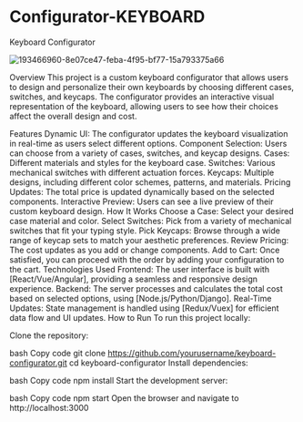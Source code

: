 # Configurator-KEYBOARD

Keyboard Configurator

![193466960-8e07ce47-feba-4f95-bf77-15a793375a66](https://github.com/user-attachments/assets/681795b9-f19f-446a-8562-5b06157ee1bd)

Overview
This project is a custom keyboard configurator that allows users to design and personalize their own keyboards by choosing different cases, switches, and keycaps. The configurator provides an interactive visual representation of the keyboard, allowing users to see how their choices affect the overall design and cost.

Features
Dynamic UI: The configurator updates the keyboard visualization in real-time as users select different options.
Component Selection: Users can choose from a variety of cases, switches, and keycap designs.
Cases: Different materials and styles for the keyboard case.
Switches: Various mechanical switches with different actuation forces.
Keycaps: Multiple designs, including different color schemes, patterns, and materials.
Pricing Updates: The total price is updated dynamically based on the selected components.
Interactive Preview: Users can see a live preview of their custom keyboard design.
How It Works
Choose a Case: Select your desired case material and color.
Select Switches: Pick from a variety of mechanical switches that fit your typing style.
Pick Keycaps: Browse through a wide range of keycap sets to match your aesthetic preferences.
Review Pricing: The cost updates as you add or change components.
Add to Cart: Once satisfied, you can proceed with the order by adding your configuration to the cart.
Technologies Used
Frontend: The user interface is built with [React/Vue/Angular], providing a seamless and responsive design experience.
Backend: The server processes and calculates the total cost based on selected options, using [Node.js/Python/Django].
Real-Time Updates: State management is handled using [Redux/Vuex] for efficient data flow and UI updates.
How to Run
To run this project locally:

Clone the repository:

bash
Copy code
git clone https://github.com/yourusername/keyboard-configurator.git
cd keyboard-configurator
Install dependencies:

bash
Copy code
npm install
Start the development server:

bash
Copy code
npm start
Open the browser and navigate to http://localhost:3000

